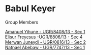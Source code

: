 # Babul Keyer

Group Members

[Amanuel Yihune - UGR/8408/13 - Sec 1](https://github.com/amanyih) <br/>
[Elisur Freyesus -UGR/8806/13 - Sec 4](https://github.com/elizura) <br/>
[Merwan Juneydi - UGR/0816/13 - Sec 2](https://github.com/Merwan-J) <br/>
[Natnael Abebaw - UGR/7747/13 - Sec 1](https://github.com/natttygoog) <br/>
